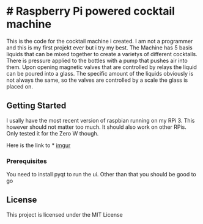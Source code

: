 # # Raspberry Pi powered cocktail machine

This is the code for the cocktail machine i created. I am not a programmer and this is my first projekt ever but i try my best. The Machine has 5 basis liquids that can be mixed together to create a varietys of different cocktails. There is pressure applied to the bottles with a pump that pushes air into them. Upon opening magnetic valves that are controlled by relays the liquid can be poured into a glass. The specific amount of the liquids obviously is not always the same, so the valves are controlled by a scale the glass is placed on.

## Getting Started

I usally have the most recent version of raspbian running on my RPi 3. This however should not matter too much. It should also work on other RPis. Only tested it for the Zero W though.

Here is the link to * [imgur](https://imgur.com/gallery/Ow600) 
### Prerequisites

You need to install pyqt to run the ui.
Other than that you should be good to go

## License

This project is licensed under the MIT License

